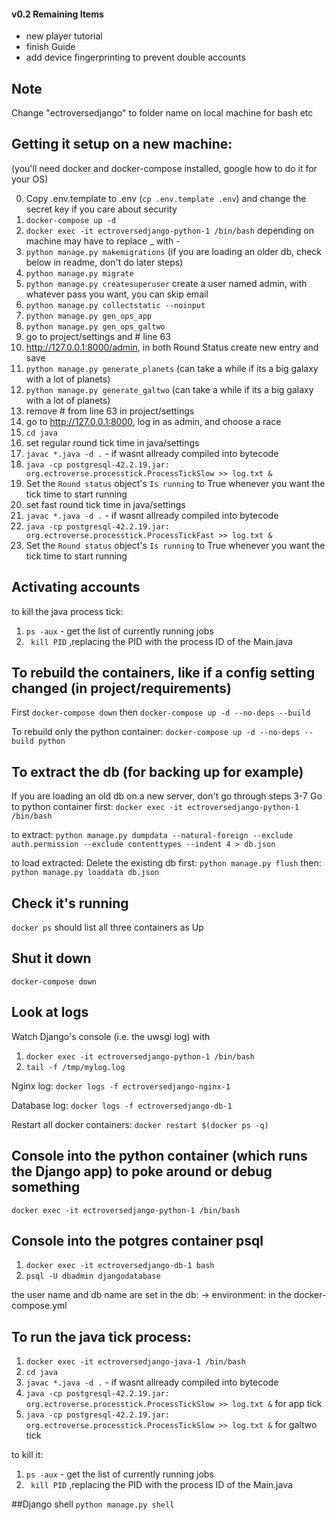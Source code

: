 #### v0.2 Remaining Items

- new player tutorial
- finish Guide
- add device fingerprinting to prevent double accounts

## Note

Change "ectroversedjango" to folder name on local machine for bash etc

## Getting it setup on a new machine:

(you'll need docker and docker-compose installed, google how to do it for your OS)

0. Copy .env.template to .env (`cp .env.template .env`) and change the secret key if you care about security
1. `docker-compose up -d`
2. `docker exec -it ectroversedjango-python-1 /bin/bash` depending on machine may have to replace _ with -
3. `python manage.py makemigrations` (if you are loading an older db, check below in readme, don't do later steps)
4. `python manage.py migrate`
5. `python manage.py createsuperuser` create a user named admin, with whatever pass you want, you can skip email
6. `python manage.py collectstatic --noinput`
7. `python manage.py gen_ops_app`
8. `python manage.py gen_ops_galtwo`
9. go to project/settings and # line 63
10. http://127.0.0.1:8000/admin, in both Round Status create new entry and save
11. `python manage.py generate_planets` (can take a while if its a big galaxy with a lot of planets)
12. `python manage.py generate_galtwo` (can take a while if its a big galaxy with a lot of planets)
13. remove # from line 63 in project/settings
14. go to http://127.0.0.1:8000, log in as admin, and choose a race
15. `cd java`
16. set regular round tick time in java/settings
17. `javac *.java -d .` - if wasnt allready compiled into bytecode
18. `java -cp postgresql-42.2.19.jar: org.ectroverse.processtick.ProcessTickSlow >> log.txt &`
19. Set the `Round status` object's `Is running` to True whenever you want the tick time to start running
20. set fast round tick time in java/settings
21. `javac *.java -d .` - if wasnt allready compiled into bytecode
22. `java -cp postgresql-42.2.19.jar: org.ectroverse.processtick.ProcessTickFast >> log.txt &`
23. Set the `Round status` object's `Is running` to True whenever you want the tick time to start running

## Activating accounts

to kill the java process tick:
1. `ps -aux` - get the list of currently running jobs
2. ` kill PID` ,replacing the PID with the process ID of the Main.java

## To rebuild the containers, like if a config setting changed (in project/requirements)
First
`docker-compose down`
then
`docker-compose up -d --no-deps --build`

To rebuild only the python container:
`docker-compose up -d --no-deps --build python`

## To extract the db (for backing up for example)
If you are loading an old db on a new server, don't go through steps 3-7 
Go to python container first: `docker exec -it ectroversedjango-python-1 /bin/bash`

to extract:
`python manage.py dumpdata --natural-foreign --exclude auth.permission --exclude contenttypes --indent 4 > db.json`

to load extracted:
Delete the existing db first:
`python manage.py flush`
then:
`python manage.py loaddata db.json`

## Check it's running

`docker ps` should list all three containers as Up

## Shut it down

`docker-compose down`

## Look at logs

Watch Django's console (i.e. the uwsgi log) with
1. `docker exec -it ectroversedjango-python-1 /bin/bash`
2. `tail -f /tmp/mylog.log`

Nginx log:
`docker logs -f ectroversedjango-nginx-1`

Database log:
`docker logs -f ectroversedjango-db-1`

Restart all docker containers:
`docker restart $(docker ps -q)`

## Console into the python container (which runs the Django app) to poke around or debug something

`docker exec -it ectroversedjango-python-1 /bin/bash`

## Console into the potgres container psql
1. `docker exec -it ectroversedjango-db-1 bash`
2. `psql -U dbadmin djangodatabase`

the user name and db name are set in the db: -> environment: in the docker-compose.yml

## To run the java tick process:
1. `docker exec -it ectroversedjango-java-1 /bin/bash`
2. `cd java`
3. `javac *.java -d .` - if wasnt allready compiled into bytecode
4. `java -cp postgresql-42.2.19.jar: org.ectroverse.processtick.ProcessTickSlow >> log.txt &` for app tick
5. `java -cp postgresql-42.2.19.jar: org.ectroverse.processtick.ProcessTickSlow >> log.txt &` for galtwo tick

to kill it:
1. `ps -aux` - get the list of currently running jobs
2. ` kill PID` ,replacing the PID with the process ID of the Main.java

##Django shell
`python manage.py shell`
